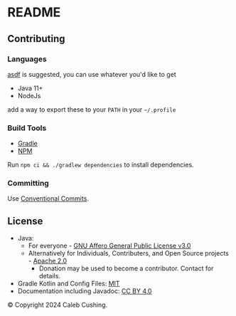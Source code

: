 <!--
© Copyright 2024 Caleb Cushing.
SPDX-License-Identifier: CC-BY-4.0
-->

# README

## Contributing

### Languages

[asdf](https://asdf-vm.com) is suggested, you can use whatever you'd like to get

- Java 11+
- NodeJs

add a way to export these to your `PATH` in your `~/.profile`

### Build Tools

- [Gradle](https://docs.gradle.org/current/userguide/command_line_interface.html)
- [NPM](https://docs.npmjs.com/about-npm)

Run `npm ci && ./gradlew dependencies` to install dependencies.

### Committing

Use [Conventional Commits](https://www.conventionalcommits.org/en/v1.0.0/).

## License

- Java:
  - For everyone - [GNU Affero General Public License v3.0](https://choosealicense.com/licenses/agpl-3.0/)
  - Alternatively for Individuals, Contributers, and Open Source projects - [Apache 2.0](https://choosealicense.com/licenses/apache-2.0/)
    - Donation may be used to become a contributor. Contact for details.
- Gradle Kotlin and Config Files: [MIT](https://choosealicense.com/licenses/mit/)
- Documentation including Javadoc: [CC BY 4.0](https://choosealicense.com/licenses/cc-by-4.0/)

© Copyright 2024 Caleb Cushing.
